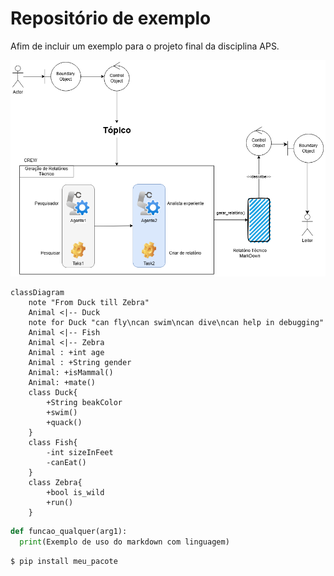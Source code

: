 # Repositório de exemplo
Afim de incluir um exemplo para o projeto final da disciplina APS.

![Imagem da documentação](https://raw.githubusercontent.com/lucas-althoff/Exemplo_Repo_APS/refs/heads/main/static/crew_pesquisa_futebol.png)


```mermaid
classDiagram
    note "From Duck till Zebra"
    Animal <|-- Duck
    note for Duck "can fly\ncan swim\ncan dive\ncan help in debugging"
    Animal <|-- Fish
    Animal <|-- Zebra
    Animal : +int age
    Animal : +String gender
    Animal: +isMammal()
    Animal: +mate()
    class Duck{
        +String beakColor
        +swim()
        +quack()
    }
    class Fish{
        -int sizeInFeet
        -canEat()
    }
    class Zebra{
        +bool is_wild
        +run()
    }
```

```python
def funcao_qualquer(arg1):
  print(Exemplo de uso do markdown com linguagem)
```

```shell
$ pip install meu_pacote
```
